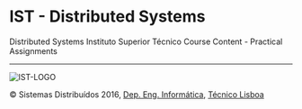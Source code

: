 # IST - Distributed Systems
Distributed Systems Instituto Superior Técnico Course Content - Practical Assignments

* * *

![IST-LOGO](https://camo.githubusercontent.com/8eb8ec735b6ac78c6495caa84c7ea6c02a5ca966/687474703a2f2f6f7765656b2e7465636e69636f2e756c6973626f612e70742f6173736574732f696d672f706172746e65722d6973742e706e67)

© Sistemas Distribuídos 2016, [Dep. Eng. Informática](http://www.dei.tecnico.ulisboa.pt/), [Técnico Lisboa](http://www.ist.eu)  